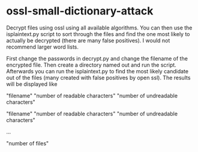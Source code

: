 # ossl-small-dictionary-attack
Decrypt files using ossl using all available algorithms. You can then use the isplaintext.py script to sort through the files and find the one most likely to actually be decrypted (there are many false positives). I would not recommend larger word lists.

First change the passwords in decrypt.py and change the filename of the encrypted file. Then create a directory named out and run the script. Afterwards you can run the isplaintext.py to find the most likely candidate out of the files (many created with false positives by open ssl). The results will be displayed like

"filename"  "number of readable characters" "number of undreadable characters"

"filename"  "number of readable characters" "number of undreadable characters"

...

"number of files"
